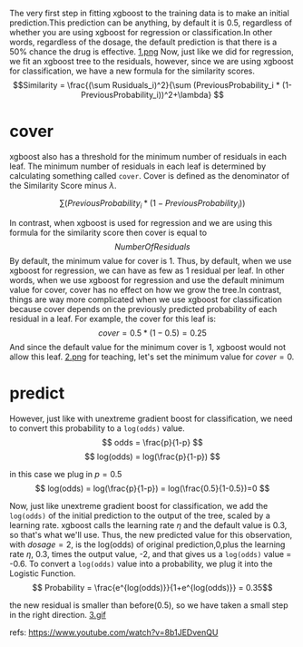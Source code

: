 
The very first step in fitting xgboost to the training data is to make an initial prediction.This prediction can be anything, by default it is 0.5, regardless of whether you are using xgboost for regression or classification.In other words, regardless of the dosage, the default prediction is that there is a 50% chance the drug is effective.
[1.png](1.png)
Now, just like we did for regression, we fit an xgboost tree to the residuals, however, since we are using xgboost for classification, we have a new formula for the similarity scores.
$$Similarity = \frac{(\sum Rusiduals_i)^2}{\sum (PreviousProbability_i * (1-PreviousProbability_i))^2+\lambda} $$



# cover
xgboost also has a threshold for the minimum number of residuals in each leaf. The minimum number of residuals in each leaf is determined by calculating something called `cover`.
Cover is defined as the denominator of the Similarity Score minus $\lambda$.

$$ \sum (PreviousProbability_i * (1-PreviousProbability_i)) $$

In contrast, when xgboost is used for regression and we are using this formula for the similarity score then cover is equal to
$$ NumberOfResiduals $$
By default, the minimum value for cover is 1. Thus, by default, when we use xgboost for regression, we can have as few as 1 residual per leaf.
In other words, when we use xgboost for regression and use the default minimum value for cover, cover has no effect on how we grow the tree.In contrast, things are way more complicated when we use xgboost for classification because cover depends on the previously predicted probability of each residual in a leaf.
For example, the cover for this leaf is:
$$ cover = 0.5 * (1-0.5)  = 0.25 $$ 
And since the default value for the minimum cover is 1, xgboost would not allow this leaf.
[2.png](2.png)
for teaching, let's set the minimum value for $cover = 0$.

# predict
However, just like with unextreme gradient boost for classification, we need to convert this probability to a `log(odds)` value.
$$ odds = \frac{p}{1-p} $$
$$ log(odds) = log(\frac{p}{1-p}) $$ 

in this case we plug in $p=0.5$
$$ log(odds) = log(\frac{p}{1-p}) = log(\frac{0.5}{1-0.5})=0 $$

Now, just like unextreme gradient boost for classification, we add the `log(odds)` of the initial prediction to the output of the tree, scaled by a learning rate. xgboost calls the learning rate $\eta$ and the default value is 0.3, so that's what we'll use.
Thus, the new predicted value for this observation, with $dosage = 2$, is the log(odds) of original prediction,0,plus the learning rate $\eta$, 0.3, times the output value, -2, and that gives us a `log(odds)` value = -0.6. To convert a `log(odds)` value into a probability, we plug it into the Logistic Function.
$$ Probability = \frac{e^{log(odds)}}{1+e^{log(odds)}}  = 0.35$$

the new residual is smaller than before(0.5), so we have taken a small step in the right direction.
[3.gif](3.gif)


refs:
https://www.youtube.com/watch?v=8b1JEDvenQU
